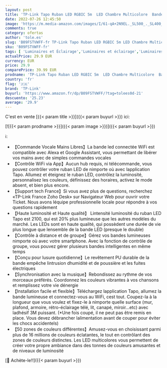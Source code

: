 ```yaml
---
layout: post
title: 'TP-Link Tapo Ruban LED RGBIC 5m  LED Chambre Multicolore  Bande LED Haute luminosité et Durable  Zones de couleurs personnalisées  Contrôle via WiFi  Commande vocale Alexa et Google Home  Tapo L920-5 '
date: 2022-07-26 12:45:50
image: 'https://m.media-amazon.com/images/I/61-qA+2N9EL._SL500_._SL400_.jpg'
comments: true
category: ofertas
author: 'tole.es'
slug: 'B09FSTVWFF-fr TP-Link Tapo Ruban LED RGBIC 5m LED Chambre Multicolore...'
sku: 'B09FSTVWFF-fr'
tags: [ 'Luminaires et Éclairage','Luminaires et éclairage','Luminaires intérieur','Rubans à LED','tp-link','Éclairage spécial','🇫🇷', ]
actualPrice: 29.9 EUR
currency: EUR
price: 29.9
comparePrice: 39.99 EUR
prodname: 'TP-Link Tapo Ruban LED RGBIC 5m  LED Chambre Multicolore  Bande LED Haute luminosité et Durable  Zones de couleurs personnalisées  Contrôle via WiFi  Commande vocale Alexa et Google Home  Tapo L920-5 '
country: 'fr'
flag: '🇫🇷'
brand: 'TP-Link'
buyurl: 'https://www.amazon.fr/dp/B09FSTVWFF/?tag=tolees0d-21'
descuento: '25.23'
average: '29.9'
---
```


C'est en vente [{{< param title >}}]({{< param buyurl >}}) ici:

[![{{< param prodname >}}]({{< param image >}})]({{< param buyurl >}})

ℹ️:

- 【Commande Vocale Mains Libres】La bande led connectée WiFi est compatible avec Alexa et Google Assistant, vous permettant de libérer vos mains avec de simples commandes vocales
- 【Contrôle WiFi via App】Aucun hub requis, ni télécommande, vous pouvez contrôler votre ruban LED de nimporte où avec lapplication Tapo. Allumez et éteignez le ruban LED, contrôlez la luminosité, personnalisez les couleurs, définissez des horaires, activez le mode absent, et bien plus encore.
- 【Support tech France】Si vous avez plus de questions, recherchez «TP-Link France Zoho Desk» sur Navigateur Web pour ouvrir votre Ticket. Nous avons léquipe professionnelle locale pour répondre à vos questions rapidement
- 【Haute luminosité et Haute qualité】 Lintensité luminosité du ruban LED Tapo est 2100, qui est 20% plus lumineuse que les autres modèles du marché. Les LEDs sont en haute qualité, qui possèdent une durée de vie plus longue que lensemble de la bande LED (presque le double)
- 【Contrôle à distance et de groupe】Gérez vos bandes lumineuses nimporte où avec votre smartphone. Avec la fonction de contrôle de groupe, vous pouvez gérer plusieurs bandes intelligentes en même temps
- 【Conçu pour lusure quotidienne】Le revêtement PU durable de la bande empêche lintrusion dhumidité et de poussière et les fuites électriques
- 【Synchronisation avec la musique】Rebondissez au rythme de vos morceaux préférés. Coordonnez les couleurs vibrantes à vos chansons et remplissez votre vie dénergie
- 【Installation facile et flexible】Téléchargez lapplication Tapo, allumez la bande lumineuse et connectez-vous au WiFi, cest tout. Coupez-la à la longueur que vous voulez et fixez-le à nimporte quelle surface (mur, plafond, armoire, rétro-éclairage télé, lit, canapé, miroir...etc) avec ladhésif 3M puissant. (*Une fois coupé, il ne peut pas être remis en place. Vous devez débrancher lalimentation avant de couper pour éviter les chocs accidentels)
- 【50 zones de couleurs différentes】Amusez-vous en choisissant parmi plus de 16 millions de couleurs éclatantes, le tout en contrôlant des zones de couleurs distinctes. Les LED multicolores vous permettent de créer votre propre ambiance dans des tonnes de couleurs amusantes et de niveaux de luminosité

[🛒 Achète-le!!]({{< param buyurl >}})
